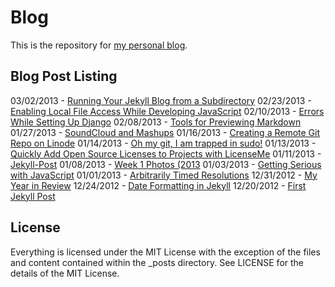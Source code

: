 # Blog

This is the repository for [my personal blog](http://joshbranchaud.com).

## Blog Post Listing

03/02/2013 - [Running Your Jekyll Blog from a Subdirectory](http://joshbranchaud.com/blog/2013/03/02/Running-Your-Jekyll-Blog-from-a-Subdirectory.html)
02/23/2013 - [Enabling Local File Access While Developing JavaScript](http://joshbranchaud.com/blog/2013/02/23/Enabling-Local-File-Access-While-Developing-Javascript.html)
02/10/2013 - [Errors While Setting Up Django](http://joshbranchaud.com/blog/2013/02/10/Errors-While-Setting-Up-Django.html)
02/08/2013 - [Tools for Previewing Markdown](http://joshbranchaud.com/blog/2013/02/08/Tools-for-Previewing-Markdown.html)
01/27/2013 - [SoundCloud and Mashups](http://joshbranchaud.com/blog/2013/01/27/SoundCloud-and-Mashups.html)
01/16/2013 - [Creating a Remote Git Repo on Linode](http://joshbranchaud.com/blog/2013/01/16/Creating-a-Remote-Git-Repo-on-Linode.html)
01/14/2013 - [Oh my git, I am trapped in sudo!](http://joshbranchaud.com/blog/2013/01/14/Oh-my-git,-I-am-trapped-in-sudo.html)
01/13/2013 - [Quickly Add Open Source Licenses to Projects with LicenseMe](http://joshbranchaud.com/blog/2013/01/13/Quickly-Add-Open-Source-Licenses-to-Projects-with-LicenseMe.html)
01/11/2013 - [Jekyll-Post](http://joshbranchaud.com/blog/2013/01/11/Jekyll-Post.html)
01/08/2013 - [Week 1 Photos (2013](http://joshbranchaud.com/blog/2013/01/08/Week-1-Photos-%282013%29.html)
01/03/2013 - [Getting Serious with JavaScript](http://joshbranchaud.com/blog/2013/01/03/Getting-Serious-With-Javascript.html)
01/01/2013 - [Arbitrarily Timed Resolutions](http://joshbranchaud.com/blog/2013/01/01/Arbitrarily-Timed-Resolutions.html)
12/31/2012 - [My Year in Review](http://joshbranchaud.com/blog/2012/12/31/My-Year-in-Review.html)
12/24/2012 - [Date Formatting in Jekyll](http://joshbranchaud.com/blog/2012/12/24/Date-Formatting-in-Jekyll.html)
12/20/2012 - [First Jekyll Post](http://joshbranchaud.com/blog/2012/12/20/First-Jekyll-Post.html)

## License

Everything is licensed under the MIT License with the exception of the files
and content contained within the \_posts directory. See LICENSE for the details
of the MIT License.

